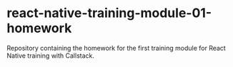 # react-native-training-module-01-homework
Repository containing the homework for the first training module for React Native training with Callstack.

